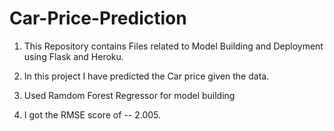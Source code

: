 # Car-Price-Prediction

1. This Repository contains Files related to Model Building and Deployment using Flask and Heroku.

2. In this project I have predicted the Car price given the data.

3. Used Ramdom Forest Regressor for model building

4. I got the RMSE score of -- 2.005.
